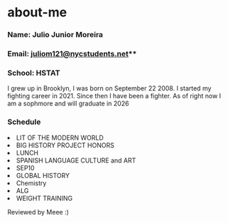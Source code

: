 # about-me

### Name: Julio Junior Moreira
### Email: juliom121@nycstudents.net**
### School: HSTAT
<p> I grew up in Brooklyn, I was born on September 22 2008. I started my fighting career in 2021. Since then I have been a fighter. As of right now I am a sophmore and will graduate in 2026 </p>

### Schedule
<li> LIT OF THE MODERN WORLD </li>
<li> BIG HISTORY PROJECT HONORS </li>
<li> LUNCH </li>
<li> SPANISH LANGUAGE CULTURE and ART </li>
<li> SEP10</li>
<li> GLOBAL HISTORY</li>
<li> Chemistry </li>
<li> ALG</li>
<li> WEIGHT TRAINING </li>

Reviewed by Meee :)
